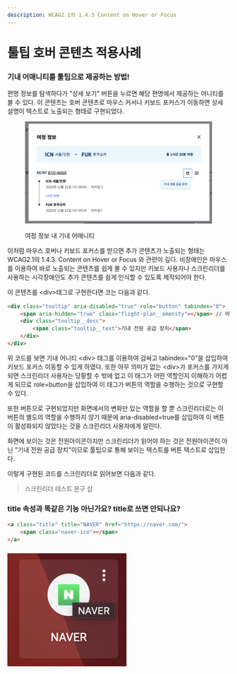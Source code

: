 ```yaml
---
description: WCAG2.1의 1.4.3 Content on Hover or Focus
---
```


# 툴팁 호버 콘텐츠 적용사례

### 기내 어매니티를 툴팁으로 제공하는 방법!

편명 정보를 탐색하다가 "상세 보기" 버튼을 누르면 해당 편명에서 제공하는 어니티를 볼 수 있다. 이 콘텐츠는 호버 콘텐츠로 마우스 커서나 키보드 포커스가 이동하면 상세 설명이 텍스트로 노출되는 형태로 구현되었다.

<figure><img src="../../.gitbook/assets/image (1) (2).png" alt=""><figcaption><p>여정 정보 내 기내 어매니티</p></figcaption></figure>

이처럼 마우스 호버나 키보드 포커스를 받으면 추가 콘텐츠가 노출되는 형태는 WCAG2.1의 1.4.3. Content on Hover or Focus 와 관련이 깊다. 비장애인은 마우스를 이용하여 바로 노출되는 콘텐츠를 쉽게 볼 수 있지만 키보드 사용자나 스크린리더를 사용하는 시각장애인도 추가 콘텐츠를 쉽게 인식할 수 있도록 제작되어야 한다.

이 콘텐츠를 \<div>태그로 구현한다면 코는 다음과 같다.

```html
<div class="tooltip" aria-disabled="true" role="button" tabindex="0">
    <span aria-hidden="true" class="flight-plan__amenity"></span> // 아이콘
    <div class="tooltip__desc">
        <span class="tooltip__text">기내 전원 공급 장치</span>
    </div>
</div>
```

위 코드를 보면 기내 어니티 \<div> 태그를 이용하여 감싸고 tabindex="0"을 삽입하여 키보드 포커스 이동할 수 있게 하였다. 또한 아무 의미가 없는 \<div>가 포커스를 가지게 되면 스크린리더 사용자는 당황할 수 밖에 없고 이 태그가 어떤 역할인지 이해하기 어렵게 되므로 role=button을 삽입하여 이 태그가 버튼의 역할을 수행하는 것으로 구현할 수 있다.

또한 버튼으로 구현되었지만 화면에서의 변화만 있는 역할을 할 뿐 스크린리더로는 이 버튼의 별도의 역할을 수행하지 않기 때문에 aria-disabled=true를 삽입하여 이 버튼이 활성화되지 않았다는 것을 스크린리더 사용자에게 알린다.

화면에 보이는 것은 전원아이콘이지만 스크린리더가 읽어야 하는 것은 전원아이콘이 아닌 "기내 전원 공급 장치"이므로 툴팁으로 통해 보이는 텍스트를 버튼 텍스트로 삽입한다.&#x20;

이렇게 구현된 코드를 스크린리더로 읽어보면 다음과 같다.

> 스크린리더 테스트 문구 삽
>
>

### title 속성과 똑같은 기능 아닌가요? title로 쓰면 안되나요?

```html
<a class="title" title="NAVER" href="https://naver.com/">
    <span class="naver-ico"></span>
</a>
```

### ![](<../../.gitbook/assets/image (1).png>)
